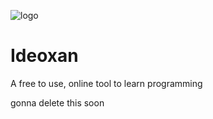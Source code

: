 ![logo](https://raw.githubusercontent.com/ideoxan/ideoxan/master/a6.png)
# Ideoxan
A free to use, online tool to learn programming

gonna delete this soon
